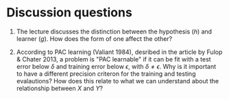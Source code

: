 # Discussion questions

1. The lecture discusses the distinction between the hypothesis ($h$) and learner ($g$). How does the form of one affect the other?

2. According to PAC learning (Valiant 1984), desribed in the article by Fulop & Chater 2013, a problem is "PAC learnable" if it can be fit with a test error below $\delta$ and training error below $\epsilon$, with $\delta \neq \epsilon$. Why is it important to have a different precision criteron for the training and testing evalautions? How does this relate to what we can understand about the relationship between $X$ and $Y$?